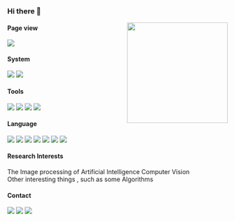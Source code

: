 <!--
**lgl1227/lgl1227** is a ✨ _special_ ✨ repository because its `README.md` (this file) appears on your GitHub profile.

Here are some ideas to get you started:

- 🔭 I’m currently working on ...
- 🌱 I’m currently learning ...
- 👯 I’m looking to collaborate on ...
- 🤔 I’m looking for help with ...
- 💬 Ask me about ...
- 📫 How to reach me: ...
- 😄 Pronouns: ...
- ⚡ Fun fact: ...
-->
### Hi there 👋

<img align='right' src="https://media.giphy.com/media/M9gbBd9nbDrOTu1Mqx/giphy.gif" width="230">

#### Page view

![](http://antzuhl.cn:4000/get/@lgl1227.readme)

#### System

[![](https://img.shields.io/badge/Windows-10-0078D6?&logo=Windows&logoColor=ffffff)](https://www.microsoftstore.com.cn/software/windows)
[![](https://img.shields.io/badge/Android-10.0-3DDC84?logo=Android&logoColor=ffffff)](https://developer.android.google.cn/)

#### Tools

[![](https://img.shields.io/badge/IntelliJ%20IDEA-2020.1.2-FE305E?logo=IntelliJ%20IDEA&logoColor=ffffff)](https://www.jetbrains.com/)
[![](https://img.shields.io/badge/PyCharm-2021.3.1-1BD88A?logo=PyCharm&logoColor=ffffff)](https://www.jetbrains.com/)
[![](https://img.shields.io/badge/Microsoft%20Edge%20-%2086.0.622.5-366DBF?logo=Microsoft%20Edge&logoColor=ffffff)](https://www.microsoft.com/zh-cn/edge)
[![](https://img.shields.io/badge/Google%20Chrome%20-%2087.0.4280.88-4285F4?logo=Google-Chrome&logoColor=ffffff)](https://www.google.com/intl/zh-CN/chrome/)




#### Language

[![](https://img.shields.io/badge/-C-A8B9CC?logo=C&logoColor=white)]()
[![](https://img.shields.io/badge/-HTML5-E34F26?logo=html5&logoColor=white)]()
[![](https://img.shields.io/badge/-JavaScript-F7DF1E?logo=javascript&logoColor=white)]()
[![](https://img.shields.io/badge/-css3-1572B6?logo=css3&logoColor=white)]()
[![](https://img.shields.io/badge/-Python3-3776AB?logo=python&logoColor=ffffff)]()
[![](https://img.shields.io/badge/-MySQL-4479A1?logo=mysql&logoColor=white)]()
[![](https://img.shields.io/badge/-Git-F05032?logo=git&logoColor=white)]()

#### Research Interests
 The Image processing of Artificial Intelligence Computer Vision  
 Other interesting things , such as some Algorithms

#### Contact

[![](https://img.shields.io/badge/-mail-007396?logo=Gmail&logoColor=ffffff)](mailto:lgl1227404395@126.com)
[![](https://img.shields.io/badge/-Zhihu-007396?logo=Zhihu&logoColor=ffffff)](https://www.zhihu.com/people/lgl1227)
[![](https://img.shields.io/badge/-CSDN-007396?logo=Blogger&logoColor=ffffff)](https://blog.csdn.net/oqzuser387215300?spm=1000.2115.3001.5343)

